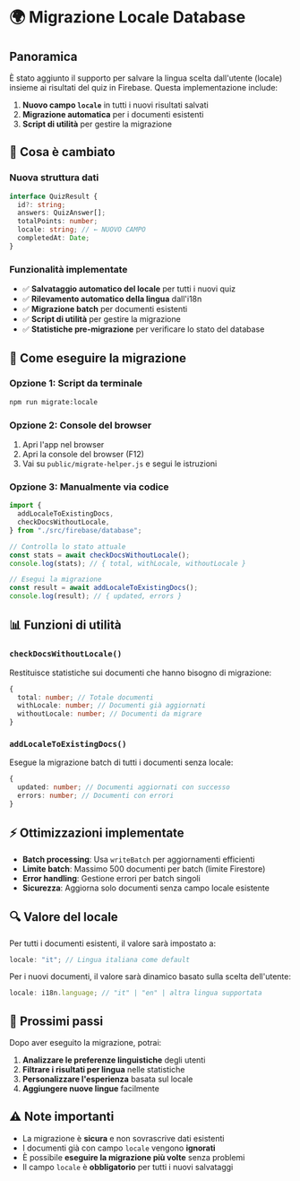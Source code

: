 # 🌍 Migrazione Locale Database

## Panoramica

È stato aggiunto il supporto per salvare la lingua scelta dall'utente (locale) insieme ai risultati del quiz in Firebase. Questa implementazione include:

1. **Nuovo campo `locale`** in tutti i nuovi risultati salvati
2. **Migrazione automatica** per i documenti esistenti
3. **Script di utilità** per gestire la migrazione

## 🔄 Cosa è cambiato

### Nuova struttura dati

```typescript
interface QuizResult {
  id?: string;
  answers: QuizAnswer[];
  totalPoints: number;
  locale: string; // ← NUOVO CAMPO
  completedAt: Date;
}
```

### Funzionalità implementate

- ✅ **Salvataggio automatico del locale** per tutti i nuovi quiz
- ✅ **Rilevamento automatico della lingua** dall'i18n
- ✅ **Migrazione batch** per documenti esistenti
- ✅ **Script di utilità** per gestire la migrazione
- ✅ **Statistiche pre-migrazione** per verificare lo stato del database

## 🚀 Come eseguire la migrazione

### Opzione 1: Script da terminale

```bash
npm run migrate:locale
```

### Opzione 2: Console del browser

1. Apri l'app nel browser
2. Apri la console del browser (F12)
3. Vai su `public/migrate-helper.js` e segui le istruzioni

### Opzione 3: Manualmente via codice

```typescript
import {
  addLocaleToExistingDocs,
  checkDocsWithoutLocale,
} from "./src/firebase/database";

// Controlla lo stato attuale
const stats = await checkDocsWithoutLocale();
console.log(stats); // { total, withLocale, withoutLocale }

// Esegui la migrazione
const result = await addLocaleToExistingDocs();
console.log(result); // { updated, errors }
```

## 📊 Funzioni di utilità

### `checkDocsWithoutLocale()`

Restituisce statistiche sui documenti che hanno bisogno di migrazione:

```typescript
{
  total: number; // Totale documenti
  withLocale: number; // Documenti già aggiornati
  withoutLocale: number; // Documenti da migrare
}
```

### `addLocaleToExistingDocs()`

Esegue la migrazione batch di tutti i documenti senza locale:

```typescript
{
  updated: number; // Documenti aggiornati con successo
  errors: number; // Documenti con errori
}
```

## ⚡ Ottimizzazioni implementate

- **Batch processing**: Usa `writeBatch` per aggiornamenti efficienti
- **Limite batch**: Massimo 500 documenti per batch (limite Firestore)
- **Error handling**: Gestione errori per batch singoli
- **Sicurezza**: Aggiorna solo documenti senza campo locale esistente

## 🔍 Valore del locale

Per tutti i documenti esistenti, il valore sarà impostato a:

```typescript
locale: "it"; // Lingua italiana come default
```

Per i nuovi documenti, il valore sarà dinamico basato sulla scelta dell'utente:

```typescript
locale: i18n.language; // "it" | "en" | altra lingua supportata
```

## 🎯 Prossimi passi

Dopo aver eseguito la migrazione, potrai:

1. **Analizzare le preferenze linguistiche** degli utenti
2. **Filtrare i risultati per lingua** nelle statistiche
3. **Personalizzare l'esperienza** basata sul locale
4. **Aggiungere nuove lingue** facilmente

## ⚠️ Note importanti

- La migrazione è **sicura** e non sovrascrive dati esistenti
- I documenti già con campo `locale` vengono **ignorati**
- È possibile **eseguire la migrazione più volte** senza problemi
- Il campo `locale` è **obbligatorio** per tutti i nuovi salvataggi
